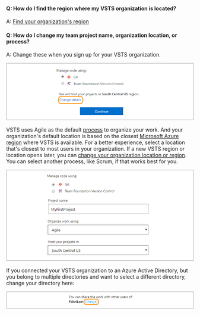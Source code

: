 
#### Q: How do I find the region where my VSTS organization is located? 

A: [Find your organization's region](../organizations/accounts/change-organization-location.md)


#### Q: How do I change my team project name, organization location, or process? 

A:	Change these when you sign up for your VSTS organization. 

<img alt="Change organization details" src="../_shared/_img/change-details-standard1.png" style="border: 1px solid #CCCCCC">

VSTS uses Agile as the default 
[process](/vsts/boards/work-items/guidance/choose-process) 
to organize your work. And your organization's default location is based on the closest 
[Microsoft Azure region](https://azure.microsoft.com/regions) 
where VSTS is available. For a better experience, 
select a location that's closest to most users in your organization. If a new VSTS region or location opens later, you can 
[change your organization location or region](/vsts/organizations/accounts/change-organization-location).
You can select another process, like Scrum, if that works best for you.

<img alt="Rename team project, change organization location, or select another process" src="../_shared/_img/change-details-standard2.png" style="border: 1px solid #CCCCCC">

If you connected your VSTS organization to an Azure Active Directory, 
but you belong to multiple directories and want to select a different directory, 
change your directory here:

<img alt="Change your directory" src="../_shared/_img/change-details-standard2-with-directory.png" style="border: 1px solid #CCCCCC">
